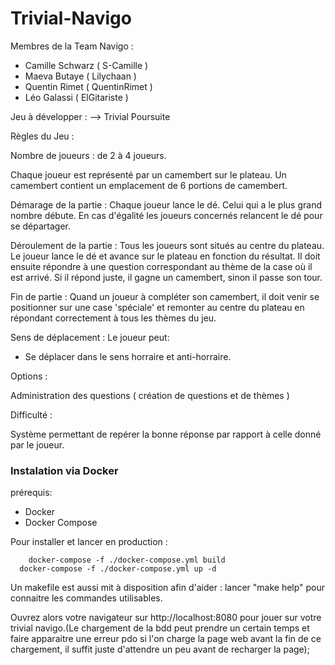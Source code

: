 # Trivial-Navigo

Membres de la Team Navigo :
- Camille Schwarz ( S-Camille )
- Maeva Butaye    ( Lilychaan )
- Quentin Rimet   ( QuentinRimet )
- Léo Galassi     ( ElGitariste )

Jeu à développer : 
--> Trivial Poursuite

Règles du Jeu :

  Nombre de joueurs : de 2 à 4 joueurs.
  
  Chaque joueur est représenté par un camembert sur le plateau.
  Un camembert contient un emplacement de 6 portions de camembert.
  
  Démarage de la partie : 
  Chaque joueur lance le dé. Celui qui a le plus grand nombre débute. En cas d'égalité les joueurs concernés relancent le dé pour se
  départager.
  
  Déroulement de la partie :
  Tous les joueurs sont situés au centre du plateau.
  Le joueur lance le dé et avance sur le plateau en fonction du résultat. Il doit ensuite répondre à une question correspondant
  au thème de la case où il est arrivé. Si il répond juste, il gagne un camembert, sinon il passe son tour.
    
  Fin de partie :
  Quand un joueur à compléter son camembert, il doit venir se positionner sur une case 'spéciale' et remonter au centre du plateau en       répondant correctement à tous les thèmes du jeu.
  
  Sens de déplacement :
  Le joueur peut:
  - Se déplacer dans le sens horraire et anti-horraire.
    
  Options :
  
  Administration des questions ( création de questions et de thèmes )
  
  
  Difficulté : 
  
 Système permettant de repérer la bonne réponse par rapport à celle donné par le joueur.

### Instalation via Docker

prérequis: 

* Docker
* Docker Compose

Pour installer et lancer en production :
```
	docker-compose -f ./docker-compose.yml build
  docker-compose -f ./docker-compose.yml up -d
```
Un makefile est aussi mit à disposition afin d'aider : lancer "make help" pour connaitre les commandes utilisables.

Ouvrez alors votre navigateur sur http://localhost:8080 pour jouer sur votre trivial navigo.(Le chargement de la bdd peut prendre un certain temps et faire apparaitre une erreur pdo si l'on charge la page web avant la fin de ce chargement, il suffit juste d'attendre un peu avant de recharger la page);